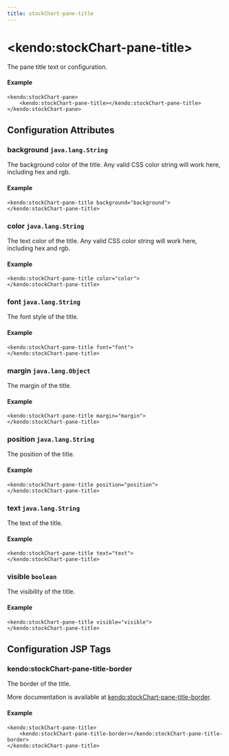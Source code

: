 ```yaml
---
title: stockChart-pane-title
---
```


# \<kendo:stockChart-pane-title\>

The pane title text or configuration.

#### Example
    <kendo:stockChart-pane>
        <kendo:stockChart-pane-title></kendo:stockChart-pane-title>
    </kendo:stockChart-pane>

## Configuration Attributes

### background `java.lang.String`

The background color of the title. Any valid CSS color string will work here, including
hex and rgb.

#### Example
    <kendo:stockChart-pane-title background="background">
    </kendo:stockChart-pane-title>

### color `java.lang.String`

The text color of the title. Any valid CSS color string will work here, including hex and rgb.

#### Example
    <kendo:stockChart-pane-title color="color">
    </kendo:stockChart-pane-title>

### font `java.lang.String`

The font style of the title.

#### Example
    <kendo:stockChart-pane-title font="font">
    </kendo:stockChart-pane-title>

### margin `java.lang.Object`

The margin of the title.

#### Example
    <kendo:stockChart-pane-title margin="margin">
    </kendo:stockChart-pane-title>

### position `java.lang.String`

The position of the title.

#### Example
    <kendo:stockChart-pane-title position="position">
    </kendo:stockChart-pane-title>

### text `java.lang.String`

The text of the title.

#### Example
    <kendo:stockChart-pane-title text="text">
    </kendo:stockChart-pane-title>

### visible `boolean`

The visibility of the title.

#### Example
    <kendo:stockChart-pane-title visible="visible">
    </kendo:stockChart-pane-title>


##  Configuration JSP Tags

### kendo:stockChart-pane-title-border

The border of the title.

More documentation is available at [kendo:stockChart-pane-title-border](/kendo-ui/api/wrappers/jsp/stockchart/pane-title-border).

#### Example

    <kendo:stockChart-pane-title>
        <kendo:stockChart-pane-title-border></kendo:stockChart-pane-title-border>
    </kendo:stockChart-pane-title>

